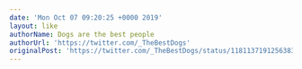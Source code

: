 ```yaml
---
date: 'Mon Oct 07 09:20:25 +0000 2019'
layout: like
authorName: Dogs are the best people
authorUrl: 'https://twitter.com/_TheBestDogs'
originalPost: 'https://twitter.com/_TheBestDogs/status/1181137191256383488'
---
```

